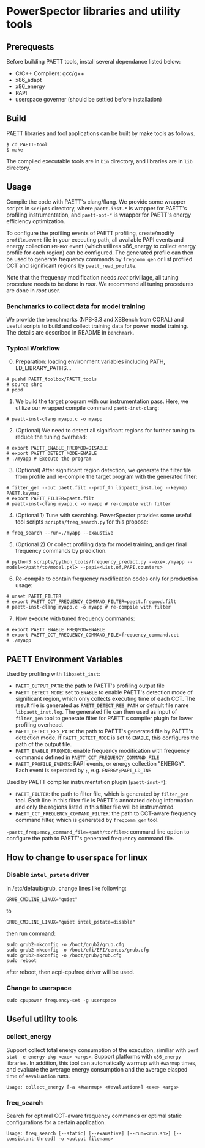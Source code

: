 # PowerSpector libraries and utility tools
## Prerequests

Before building PAETT tools, install several dependance listed below:

- C/C++ Compilers: gcc/g++
- x86_adapt
- x86_energy
- PAPI
- userspace governer (should be settled before installation)

## Build

PAETT libraries and tool applications can be built by make tools as follows.

~~~
$ cd PAETT-tool
$ make
~~~

The compiled executable tools are in `bin` directory, and libraries are in `lib` directory. 

## Usage

Compile the code with PAETT's clang/flang. We provide some wrapper scripts in `scripts` directory, where `paett-inst-*` is wrapper for PAETT's profiling instrumentation, and `paett-opt-*` is wrapper for PAETT's energy efficiency optimization.

To configure the profiling events of PAETT profiling, create/modify `profile.event` file in your executing path, all available PAPI events and energy collection `ENERGY` event (which utilizes x86_energy to collect energy profile for each region) can be configured. The generated profile can then be used to generate frequency commands by `freqcomm_gen` or list profiled CCT and significant regions by `paett_read_profile`.

Note that the frequency modification needs *root* privillage, all tuning procedure needs to be done in *root*. We recommend all tuning procedures are done in *root* user.

### Benchmarks to collect data for model training

We provide the benchmarks (NPB-3.3 and XSBench from CORAL) and useful scripts to build and collect training data for power model training. The details are described in README in `benchmark`.

### Typical Workflow

0. Preparation: loading environment variables including PATH, LD_LIBRARY_PATHS...

```
# pushd PAETT_toolbox/PAETT_tools
# source shrc
# popd
```

1. We build the target program with our instrumentation pass. Here, we utilize our wrapped compile command `paett-inst-clang`:

```
# paett-inst-clang myapp.c -o myapp
```

2. (Optional) We need to detect all significant regions for further tuning to reduce the tuning overhead:

```
# export PAETT_ENABLE_FREQMOD=DISABLE
# export PAETT_DETECT_MODE=ENABLE
# ./myapp # Execute the program
```

3. (Optional) After significant region detection, we generate the filter file from profile and re-compile the target program with the generated filter:

```
# filter_gen --out paett.filt --prof_fn libpaett_inst.log --keymap PAETT.keymap
# export PAETT_FILTER=paett.filt
# paett-inst-clang myapp.c -o myapp # re-compile with filter
```

4. (Optional 1) Tune with searching. PowerSpector provides some useful tool scripts `scripts/freq_search.py` for this propose:

```
# freq_search --run=./myapp --exaustive
```

5. (Optional 2) Or collect profiling data for model training, and get final frequency commands by prediction.

```
# python3 scripts/python_tools/frequency_predict.py --exe=./myapp --model=</path/to/model.pkl> --papi=<List,of,PAPI,counters>
```

6. Re-compile to contain frequency modification codes only for production usage:

```
# unset PAETT_FILTER
# export PAETT_CCT_FREQUENCY_COMMAND_FILTER=paett.freqmod.filt
# paett-inst-clang myapp.c -o myapp # re-compile with filter
```

7. Now execute with tuned frequency commands:

```
# export PAETT_ENABLE_FREQMOD=ENABLE
# export PAETT_CCT_FREQUENCY_COMMAND_FILE=frequency_command.cct
# ./myapp
```

## PAETT Environment Variables

Used by profiling with `libpaett_inst`:
- `PAETT_OUTPUT_PATH`: the path to PAETT's profiling output file
- `PAETT_DETECT_MODE`: set to `ENABLE` to enable PAETT's detection mode of significant region, which only collects executing time of each CCT. The result file is generated as `PAETT_DETECT_RES_PATH` or default file name `libpaett_inst.log`. The generated file can then used as input of `filter_gen` tool to generate filter for PAETT's compiler plugin for lower profiling overhead.
- `PAETT_DETECT_RES_PATH`: the path to PAETT's generated file by PAETT's detection mode. If `PAETT_DETECT_MODE` is set to `ENABLE`, this configures the path of the output file.
- `PAETT_ENABLE_FREQMOD`: enable frequency modification with frequency commands defined in `PAETT_CCT_FREQUENCY_COMMAND_FILE`
- `PAETT_PROFILE_EVENTS`: PAPI events, or energy collection "ENERGY". Each event is seperated by `;`, e.g. `ENERGY;PAPI_LD_INS`

Used by PAETT compiler instrumentation plugin (`paett-inst-*`):
- `PAETT_FILTER`: the path to filter file, which is generated by `filter_gen` tool. Each line in this filter file is PAETT's annotated debug information and only the regions listed in this filter file will be instrumented.
- `PAETT_CCT_FREQUENCY_COMMAND_FILTER`: the path to CCT-aware frequency command filter, which is generated by `freqcomm_gen` tool.

`-paett_frequency_command_file=<path/to/file>`: command line option to configure the path to PAETT's generated frequency command file.

## How to change to `userspace` for linux

### Disable `intel_pstate` driver

in /etc/default/grub, change lines like following:

```
GRUB_CMDLINE_LINUX="quiet"
```

to

```
GRUB_CMDLINE_LINUX="quiet intel_pstate=disable"
```

then run command:

```
sudo grub2-mkconfig -o /boot/grub2/grub.cfg
sudo grub2-mkconfig -o /boot/efi/EFI/centos/grub.cfg
sudo grub2-mkconfig -o /boot/grub/grub.cfg
sudo reboot
```

after reboot, then acpi-cpufreq driver will be used.

### Change to userspace

```
sudo cpupower frequency-set -g userspace
```

## Useful utility tools

### collect_energy

Support collect total energy consumption of the execution, similiar with `perf stat -e energy-pkg <exe> <args>`. Support platforms with `x86_energy` libraries. In addition, this tool can automatically warmup with `#warmup` times, and evaluate the average energy consumption and the average elasped time of `#evaluation` runs.

```
Usage: collect_energy [-a <#warmup> <#evaluation>] <exe> <args>
```

### freq_search

Search for optimal CCT-aware frequency commands or optimal static configurations for a certain application.

```
Usage: freq_search [--static] [--exaustive] [--run=<run.sh>] [--consistant-thread] -o <output filename>
```
